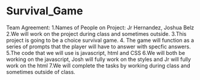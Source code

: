 # Survival_Game
Team Agreement:
1.Names of People on Project: Jr Hernandez, Joshua Belz
2.We will work on the project during class and sometimes outside.
3.This project is going to be a choice survival game.
4. The game will function as a series of prompts that the player will have to answer with specfic answers.
5.The code that we will use is javascript, html and CSS
6.We will both be working on the javascript, Josh will fully work on the styles and Jr will fully work on the html
7.We will complete the tasks by working during class and sometimes outside of class.